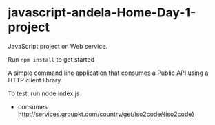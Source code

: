 # javascript-andela-Home-Day-1-project
JavaScript project on Web service.

Run `npm install` to get started


A simple command line application that consumes a Public API using a HTTP client library.


To test, run node index.js

- consumes http://services.groupkt.com/country/get/iso2code/{iso2code}
